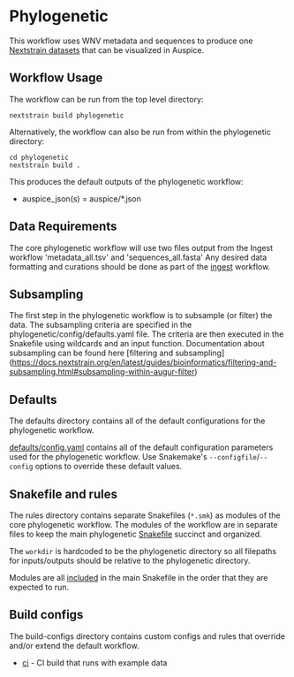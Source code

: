 # Phylogenetic

This workflow uses WNV metadata and sequences to produce one [Nextstrain datasets][]
that can be visualized in Auspice.

## Workflow Usage

The workflow can be run from the top level directory:
```
nextstrain build phylogenetic
```

Alternatively, the workflow can also be run from within the phylogenetic directory:
```
cd phylogenetic
nextstrain build .
```

This produces the default outputs of the phylogenetic workflow:

- auspice_json(s) = auspice/*.json

## Data Requirements

The core phylogenetic workflow will use two files output from the Ingest workflow 'metadata_all.tsv' and 'sequences_all.fasta'
Any desired data formatting and curations should be done as part of the [ingest](../ingest/) workflow.

## Subsampling

The first step in the phylogenetic workflow is to subsample (or filter) the data. The subsampling criteria are specified in the 
phylogenetic/config/defaults.yaml file. The criteria are then executed in the Snakefile using wildcards and an input function. 
Documentation about subsampling can be found here [filtering and subsampling] (https://docs.nextstrain.org/en/latest/guides/bioinformatics/filtering-and-subsampling.html#subsampling-within-augur-filter)


## Defaults

The defaults directory contains all of the default configurations for the phylogenetic workflow.

[defaults/config.yaml](defaults/config.yaml) contains all of the default configuration parameters
used for the phylogenetic workflow. Use Snakemake's `--configfile`/`--config`
options to override these default values.

## Snakefile and rules

The rules directory contains separate Snakefiles (`*.smk`) as modules of the core phylogenetic workflow.
The modules of the workflow are in separate files to keep the main phylogenetic [Snakefile](Snakefile) succinct and organized.

The `workdir` is hardcoded to be the phylogenetic directory so all filepaths for
inputs/outputs should be relative to the phylogenetic directory.

Modules are all [included](https://snakemake.readthedocs.io/en/stable/snakefiles/modularization.html#includes)
in the main Snakefile in the order that they are expected to run.

## Build configs

The build-configs directory contains custom configs and rules that override and/or
extend the default workflow.

- [ci](build-configs/ci/) - CI build that runs with example data

[Nextstrain datasets]: https://docs.nextstrain.org/en/latest/reference/glossary.html#term-dataset
